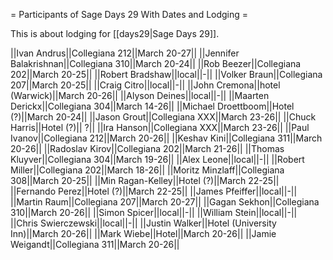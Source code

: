 = Participants of Sage Days 29 With Dates and Lodging =

This is about lodging for [[days29|Sage Days 29]].

||Ivan Andrus||Collegiana 212||March 20-27||
||Jennifer Balakrishnan||Collegiana 310||March 20-24||
||Rob Beezer||Collegiana 202||March 20-25||
||Robert Bradshaw||local||-||
||Volker Braun||Collegiana 207||March 20-25||
||Craig Citro||local||-||
||John Cremona||hotel (Warwick)||March 20-26||
||Alyson Deines||local||-||
||Maarten Derickx||Collegiana 304||March 14-26||
||Michael Droettboom||Hotel (?)||March 20-24||
||Jason Grout||Collegiana XXX||March 23-26||
||Chuck Harris||Hotel (?)|| ?||
||Ira Hanson||Collegiana XXX||March 23-26||
||Paul Ivanov||Collegiana 212||March 20-26||
||Keshav Kini||Collegiana 311||March 20-26||
||Radoslav Kirov||Collegiana 202||March 21-26||
||Thomas Kluyver||Collegiana 304||March 19-26||
||Alex Leone||local||-||
||Robert Miller||Collegiana 202||March 18-26||
||Moritz Minzlaff||Collegiana 308||March 20-25||
||Min Ragan-Kelley||Hotel (?)||March 22-25||
||Fernando Perez||Hotel (?)||March 22-25||
||James Pfeiffer||local||-||
||Martin Raum||Collegiana 207||March 20-27||
||Gagan Sekhon||Collegiana 310||March 20-26||
||Simon Spicer||local||-||
||William Stein||local||-||
||Chris Swierczewski||local||-||
||Justin Walker||Hotel (University Inn)||March 20-26||
||Mark Wiebe||Hotel||March 20-26||
||Jamie Weigandt||Collegiana 311||March 20-26||
